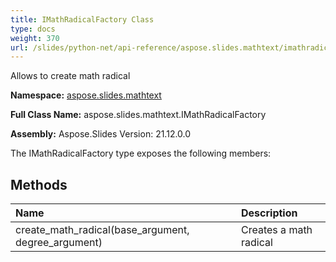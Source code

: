 ```yaml
---
title: IMathRadicalFactory Class
type: docs
weight: 370
url: /slides/python-net/api-reference/aspose.slides.mathtext/imathradicalfactory/
---
```


Allows to create math radical

**Namespace:** [aspose.slides.mathtext](/slides/python-net/api-reference/aspose.slides.mathtext/)

**Full Class Name:** aspose.slides.mathtext.IMathRadicalFactory

**Assembly:**  Aspose.Slides Version: 21.12.0.0

The IMathRadicalFactory type exposes the following members:
## **Methods**
|**Name**|**Description**|
| :- | :- |
|create_math_radical(base_argument, degree_argument)|Creates a math radical|
